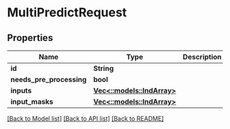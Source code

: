 # MultiPredictRequest

## Properties

Name | Type | Description | Notes
------------ | ------------- | ------------- | -------------
**id** | **String** |  | [optional] 
**needs_pre_processing** | **bool** |  | [optional] 
**inputs** | [**Vec<::models::IndArray>**](INDArray.md) |  | [optional] 
**input_masks** | [**Vec<::models::IndArray>**](INDArray.md) |  | [optional] 

[[Back to Model list]](../README.md#documentation-for-models) [[Back to API list]](../README.md#documentation-for-api-endpoints) [[Back to README]](../README.md)


